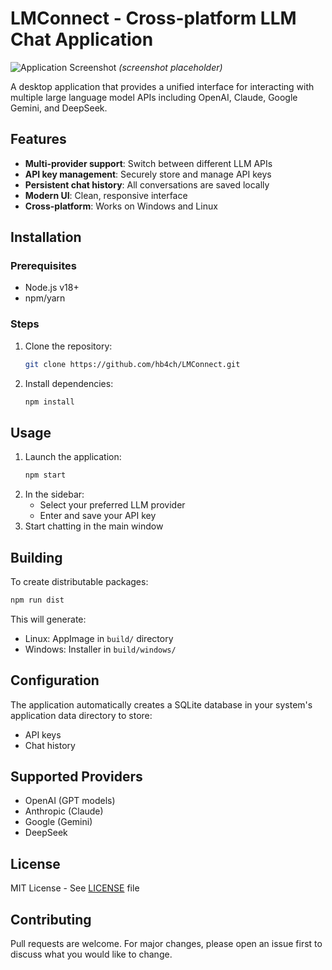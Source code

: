 # LMConnect - Cross-platform LLM Chat Application

![Application Screenshot](./screenshot.png) *(screenshot placeholder)*

A desktop application that provides a unified interface for interacting with multiple large language model APIs including OpenAI, Claude, Google Gemini, and DeepSeek.

## Features

- **Multi-provider support**: Switch between different LLM APIs
- **API key management**: Securely store and manage API keys
- **Persistent chat history**: All conversations are saved locally
- **Modern UI**: Clean, responsive interface
- **Cross-platform**: Works on Windows and Linux

## Installation

### Prerequisites
- Node.js v18+
- npm/yarn

### Steps
1. Clone the repository:
   ```bash
   git clone https://github.com/hb4ch/LMConnect.git
   ```
2. Install dependencies:
   ```bash
   npm install
   ```

## Usage

1. Launch the application:
   ```bash
   npm start
   ```
2. In the sidebar:
   - Select your preferred LLM provider
   - Enter and save your API key
3. Start chatting in the main window

## Building

To create distributable packages:

```bash
npm run dist
```

This will generate:
- Linux: AppImage in `build/` directory
- Windows: Installer in `build/windows/`

## Configuration

The application automatically creates a SQLite database in your system's application data directory to store:
- API keys
- Chat history

## Supported Providers

- OpenAI (GPT models)
- Anthropic (Claude)
- Google (Gemini)
- DeepSeek

## License

MIT License - See [LICENSE](./LICENSE) file

## Contributing

Pull requests are welcome. For major changes, please open an issue first to discuss what you would like to change.
